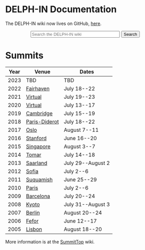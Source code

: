 
# DELPH-IN Documentation

The DELPH-IN wiki now lives on GitHub, [here](https://github.com/delph-in/docs/wiki).

<div style="text-align:center; font-size:larger">
  <form action="https://github.com/delph-in/docs/search" method="GET" accept-charset="utf-8">
    <input type="text" name="q" placeholder="Search the DELPH-IN wiki" size="32">
    <input type="hidden" name="type" value="wikis">
    <button type="submit">Search</button>
  </form>
</div>

# Summits

| Year | Venue                  | Dates             |
|------|------------------------|-------------------|
| 2023 | TBD                    | TBD               |
| 2022 | [Fairhaven][]          | July 18--22       |
| 2021 | [Virtual][Virtual2021] | July 19--23       |
| 2020 | [Virtual][Virtual2020] | July 13--17       |
| 2019 | [Cambridge][]          | July 15--19       |
| 2018 | [Paris-Diderot][]      | July 18--22       |
| 2017 | [Oslo][]               | August 7--11      |
| 2016 | [Stanford][]           | June 16--20       |
| 2015 | [Singapore][]          | August 3--7       |
| 2014 | [Tomar][]              | July 14--18       |
| 2013 | [Saarland][]           | July 29--August 2 |
| 2012 | [Sofia][]              | July 2--6         |
| 2011 | [Suquamish][]          | June 25--29       |
| 2010 | [Paris][]              | July 2--6         |
| 2009 | [Barcelona][]          | July 20--24       |
| 2008 | [Kyoto][]              | July 31--August 3 |
| 2007 | [Berlin][]             | August 20--24     |
| 2006 | [Fefor][]              | June 12--17       |
| 2005 | [Lisbon][]             | August 18--20     |

[Fairhaven]: https://github.com/delph-in/docs/wiki/FairhavenTop
[Virtual2021]: https://github.com/delph-in/docs/wiki/Virtual2021Top
[Virtual2020]: https://github.com/delph-in/docs/wiki/BellinghamTop
[Cambridge]: https://github.com/delph-in/docs/wiki/CambridgeTop
[Paris-Diderot]: https://github.com/delph-in/docs/wiki/DiderotTop
[Oslo]: https://github.com/delph-in/docs/wiki/OsloTop
[Stanford]: https://github.com/delph-in/docs/wiki/StanfordTop
[Singapore]: https://github.com/delph-in/docs/wiki/SingaporeTop
[Tomar]: https://github.com/delph-in/docs/wiki/TomarTop
[Saarland]: https://github.com/delph-in/docs/wiki/SaarlandTop
[Sofia]: https://github.com/delph-in/docs/wiki/SofiaTop
[Suquamish]: https://github.com/delph-in/docs/wiki/SuquamishTop
[Paris]: https://github.com/delph-in/docs/wiki/ParisTop
[Barcelona]: https://github.com/delph-in/docs/wiki/BarcelonaTop
[Kyoto]: https://github.com/delph-in/docs/wiki/KyotoTop
[Berlin]: https://github.com/delph-in/docs/wiki/BerlinTop
[Fefor]: https://github.com/delph-in/docs/wiki/FeforTop
[Lisbon]: https://github.com/delph-in/docs/wiki/LisbonTop

More information is at the
[SummitTop](https://github.com/delph-in/docs/wiki/SummitTop) wiki.
